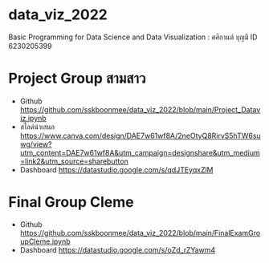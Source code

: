# data_viz_2022
Basic Programming for Data Science and Data Visualization : ศศิกานต์ บุญมี ID 6230205399

# Project Group สามสาว
* Github
https://github.com/sskboonmee/data_viz_2022/blob/main/Project_Dataviz.ipynb
* สไลด์นำเสนอ
https://www.canva.com/design/DAE7w61wf8A/2neOtyQ8RirvS5hTW6suwg/view?utm_content=DAE7w61wf8A&utm_campaign=designshare&utm_medium=link2&utm_source=sharebutton
* Dashboard
https://datastudio.google.com/s/qdJTEyqxZlM

# Final Group Cleme 
* Github
https://github.com/sskboonmee/data_viz_2022/blob/main/FinalExamGroupCleme.ipynb
* Dashboard
https://datastudio.google.com/s/oZd_rZYawm4
